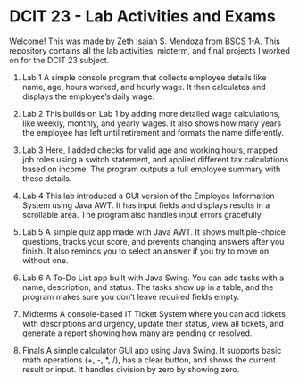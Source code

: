 # DCIT 23 - Lab Activities and Exams

Welcome! This was made by Zeth Isaiah S. Mendoza from BSCS 1-A. This repository contains all the lab activities, midterm, and final projects I worked on for the DCIT 23 subject.


1. Lab 1
A simple console program that collects employee details like name, age, hours worked, and hourly wage. It then calculates and displays the employee’s daily wage.


2. Lab 2 
This builds on Lab 1 by adding more detailed wage calculations, like weekly, monthly, and yearly wages. It also shows how many years the employee has left until retirement and formats the name differently.


3. Lab 3
Here, I added checks for valid age and working hours, mapped job roles using a switch statement, and applied different tax calculations based on income. The program outputs a full employee summary with these
details.


5. Lab 4
This lab introduced a GUI version of the Employee Information System using Java AWT. It has input fields and displays results in a scrollable area. The program also handles input errors gracefully.


6. Lab 5
A simple quiz app made with Java AWT. It shows multiple-choice questions, tracks your score, and prevents changing answers after you finish. It also reminds you to select an answer if you try to move on
without one.


8. Lab 6
A To-Do List app built with Java Swing. You can add tasks with a name, description, and status. The tasks show up in a table, and the program makes sure you don’t leave required fields empty.


9. Midterms
A console-based IT Ticket System where you can add tickets with descriptions and urgency, update their status, view all tickets, and generate a report showing how many are pending or resolved.


10. Finals
A simple calculator GUI app using Java Swing. It supports basic math operations (+, -, *, /), has a clear button, and shows the current result or input. It handles division by zero by showing zero.

